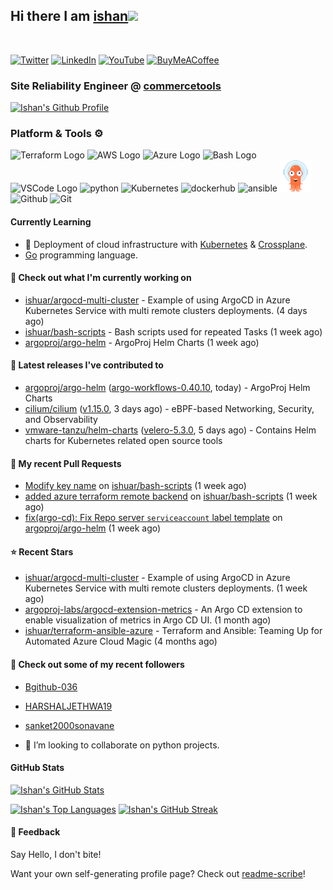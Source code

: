 ## Hi there I am [ishan](https://ishan.learndevops.in/)<img src="https://raw.githubusercontent.com/MartinHeinz/MartinHeinz/master/wave.gif" width="30px">
<br/>

[![Twitter](https://img.shields.io/badge/Twitter-%231DA1F2.svg?style=for-the-badge&logo=Twitter&logoColor=white)](https://twitter.com/ishuar_)
[![LinkedIn](https://img.shields.io/badge/linkedin-%230077B5.svg?style=for-the-badge&logo=linkedin&logoColor=white)](https://linkedin.com/in/ishuar)
[![YouTube](https://img.shields.io/badge/YouTube-%23FF0000.svg?style=for-the-badge&logo=YouTube&logoColor=white)](https://www.youtube.com/@learndevopsdotin) [![BuyMeACoffee](https://img.shields.io/badge/Buy%20Me%20a%20Coffee-ffdd00?style=for-the-badge&logo=buy-me-a-coffee&logoColor=black)](https://www.buymeacoffee.com/ishuar)

### Site Reliability Engineer @ [commercetools](https://commercetools.com/)

[![Ishan's Github Profile](https://github-profile-summary-cards.vercel.app/api/cards/profile-details?username=ishuar&theme=github_dark)](https://github.com/vn7n24fzkq/github-profile-summary-cards)

### Platform & Tools ⚙️



<p>
  <img src="https://user-images.githubusercontent.com/25181517/183345121-36788a6e-5462-424a-be67-af1ebeda79a2.png" alt="Terraform Logo" width="50" height="50" />
  <img src="https://cdn.worldvectorlogo.com/logos/aws-2.svg" alt="AWS Logo" width="50" height="50" />
  <img src="https://cdn.worldvectorlogo.com/logos/azure-1.svg" alt="Azure Logo" width="50" height="50" />
  <img src="https://cdn.worldvectorlogo.com/logos/bash-1.svg" alt="Bash Logo" width="50" height="50"  width="50" height="50" />
  <img src="https://cdn.worldvectorlogo.com/logos/visual-studio-code-1.svg" alt="VSCode Logo" width="50" height="50"/>
  <img src="https://worldvectorlogo.com/logos/python-5.svg"alt="python" width="50" height="50" />
  <img src="https://worldvectorlogo.com/logos/kubernets.svg" alt="Kubernetes" width="50" height="50" />
  <img src="https://cdn.worldvectorlogo.com/logos/docker.svg" alt="dockerhub" width="50" height="50" />
  <img src="https://cdn.worldvectorlogo.com/logos/ansible.svg" alt="ansible" width="50" height="50" />
  <img src="./svg/argoprojio-icon.svg" alt="argocd" width="50" height="50" />
  <img src="https://worldvectorlogo.com/logos/github-icon.svg" alt="Github" width="50" height="50" />
  <img src="https://worldvectorlogo.com/logos/git-icon.svg" alt="Git" width="50" height="50" />
</p>

#### Currently Learning
- 🌱 Deployment of cloud infrastructure with [Kubernetes](https://kubernetes.io/docs/concepts/overview/) & [Crossplane](https://www.crossplane.io/).
- [Go](https://go.dev/doc/) programming language.

#### 👷 Check out what I'm currently working on

- [ishuar/argocd-multi-cluster](https://github.com/ishuar/argocd-multi-cluster) - Example of using ArgoCD in Azure Kubernetes Service with multi remote clusters deployments. (4 days ago)
- [ishuar/bash-scripts](https://github.com/ishuar/bash-scripts) - Bash scripts used for repeated Tasks  (1 week ago)
- [argoproj/argo-helm](https://github.com/argoproj/argo-helm) - ArgoProj Helm Charts (1 week ago)

#### 🔭 Latest releases I've contributed to

- [argoproj/argo-helm](https://github.com/argoproj/argo-helm) ([argo-workflows-0.40.10](https://github.com/argoproj/argo-helm/releases/tag/argo-workflows-0.40.10), today) - ArgoProj Helm Charts
- [cilium/cilium](https://github.com/cilium/cilium) ([v1.15.0](https://github.com/cilium/cilium/releases/tag/v1.15.0), 3 days ago) - eBPF-based Networking, Security, and Observability
- [vmware-tanzu/helm-charts](https://github.com/vmware-tanzu/helm-charts) ([velero-5.3.0](https://github.com/vmware-tanzu/helm-charts/releases/tag/velero-5.3.0), 5 days ago) - Contains Helm charts for Kubernetes related open source tools

#### 🔨 My recent Pull Requests

- [Modify key name](https://github.com/ishuar/bash-scripts/pull/2) on [ishuar/bash-scripts](https://github.com/ishuar/bash-scripts) (1 week ago)
- [added azure terraform remote backend](https://github.com/ishuar/bash-scripts/pull/1) on [ishuar/bash-scripts](https://github.com/ishuar/bash-scripts) (1 week ago)
- [fix(argo-cd): Fix Repo server `serviceaccount` label template](https://github.com/argoproj/argo-helm/pull/2454) on [argoproj/argo-helm](https://github.com/argoproj/argo-helm) (1 week ago)

#### ⭐ Recent Stars

- [ishuar/argocd-multi-cluster](https://github.com/ishuar/argocd-multi-cluster) - Example of using ArgoCD in Azure Kubernetes Service with multi remote clusters deployments. (1 week ago)
- [argoproj-labs/argocd-extension-metrics](https://github.com/argoproj-labs/argocd-extension-metrics) - An Argo CD extension to enable visualization of metrics in Argo CD UI. (1 month ago)
- [ishuar/terraform-ansible-azure](https://github.com/ishuar/terraform-ansible-azure) - Terraform and Ansible: Teaming Up for Automated Azure Cloud Magic (4 months ago)

#### 👯 Check out some of my recent followers

- [Bgithub-036](https://github.com/Bgithub-036)
- [HARSHALJETHWA19](https://github.com/HARSHALJETHWA19)
- [sanket2000sonavane](https://github.com/sanket2000sonavane)

- 👯 I’m looking to collaborate on python projects.


#### GitHub Stats

[![Ishan's GitHub Stats](https://github-readme-stats-ishuar.vercel.app/api?username=ishuar&show_icons=true&count_private=true&theme=radical&show=prs_merged_percentage&rank_icon=github)](https://github.com/ishuar/github-readme-stats)

[![Ishan's Top Languages](https://github-readme-stats-ishuar.vercel.app/api/top-langs?username=ishuar&layout=compact&langs_count=8&card_width=400&theme=radical)](#)
[![Ishan's GitHub Streak](https://streak-stats.demolab.com?user=ishuar&theme=radical&hide_border=false&card_width=400)](https://git.io/streak-stats)

#### 💬 Feedback

Say Hello, I don't bite!


Want your own self-generating profile page? Check out [readme-scribe](https://github.com/muesli/readme-scribe)!
